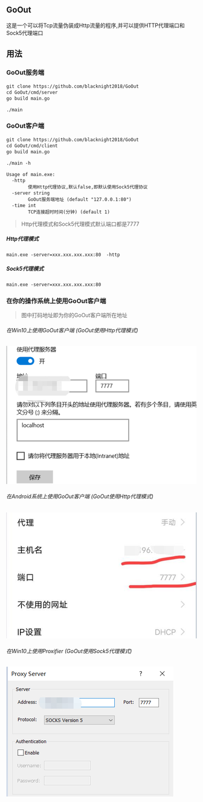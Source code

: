## GoOut

这是一个可以将Tcp流量伪装成Http流量的程序,并可以提供HTTP代理端口和Sock5代理端口

## 用法

### GoOut服务端

```
git clone https://github.com/blacknight2018/GoOut
cd GoOut/cmd/server
go build main.go
```

```
./main
```

### GoOut客户端

```
git clone https://github.com/blacknight2018/GoOut
cd GoOut/cmd/client
go build main.go
```

```
./main -h
```

```
Usage of main.exe:
  -http
        使用Http代理协议,默认false,即默认使用Sock5代理协议
  -server string
        GoOut服务端地址 (default "127.0.0.1:80")
  -time int
        TCP连接超时时间(分钟) (default 1)
```

> Http代理模式和Sock5代理模式默认端口都是7777

##### Http代理模式

```
main.exe -server=xxx.xxx.xxx.xxx:80  -http
```

##### Sock5代理模式

```
main.exe -server=xxx.xxx.xxx.xxx:80
```

### 在你的操作系统上使用GoOut客户端

> 图中打码地址即为你的GoOut客户端所在地址

###### 在Win10上使用GoOut客户端 (GoOut使用Http代理模式)

![avatar](images/Win10-http.png)

###### 在Android系统上使用GoOut客户端 (GoOut使用Http代理模式)

![avatar](images/Android-http.jpg)

###### 在Win10上使用Proxifier (GoOut使用Sock5代理模式)

![avatar](images/Win10-Proxifier.png)